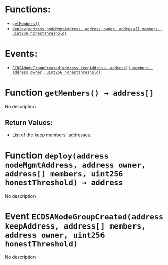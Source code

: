


# Functions:
- [`getMembers()`](#ECDSAFactory-getMembers--)
- [`deploy(address nodeMgmtAddress, address owner, address[] members, uint256 honestThreshold)`](#ECDSAFactory-deploy-address-address-address---uint256-)

# Events:
- [`ECDSANodeGroupCreated(address keepAddress, address[] members, address owner, uint256 honestThreshold)`](#ECDSAFactory-ECDSANodeGroupCreated-address-address---address-uint256-)

# <a id="ECDSAFactory-getMembers--"></a> Function `getMembers() → address[]`
No description
## Return Values:
- List of the keep members' addresses.
# <a id="ECDSAFactory-deploy-address-address-address---uint256-"></a> Function `deploy(address nodeMgmtAddress, address owner, address[] members, uint256 honestThreshold) → address`
No description

# <a id="ECDSAFactory-ECDSANodeGroupCreated-address-address---address-uint256-"></a> Event `ECDSANodeGroupCreated(address keepAddress, address[] members, address owner, uint256 honestThreshold)` 
No description
